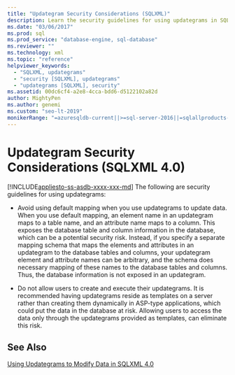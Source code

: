 ```yaml
---
title: "Updategram Security Considerations (SQLXML)"
description: Learn the security guidelines for using updategrams in SQLXML 4.0.
ms.date: "03/06/2017"
ms.prod: sql
ms.prod_service: "database-engine, sql-database"
ms.reviewer: ""
ms.technology: xml
ms.topic: "reference"
helpviewer_keywords: 
  - "SQLXML, updategrams"
  - "security [SQLXML], updategrams"
  - "updategrams [SQLXML], security"
ms.assetid: 00dc6cf4-a2e8-4cca-bdd6-d5122102a82d
author: MightyPen
ms.author: genemi
ms.custom: "seo-lt-2019"
monikerRange: "=azuresqldb-current||>=sql-server-2016||=sqlallproducts-allversions||>=sql-server-linux-2017||=azuresqldb-mi-current"
---
```

# Updategram Security Considerations (SQLXML 4.0)
[!INCLUDE[appliesto-ss-asdb-xxxx-xxx-md](../../../includes/appliesto-ss-asdb-xxxx-xxx-md.md)]
  The following are security guidelines for using updategrams:  
  
-   Avoid using default mapping when you use updategrams to update data. When you use default mapping, an element name in an updategram maps to a table name, and an attribute name maps to a column. This exposes the database table and column information in the database, which can be a potential security risk. Instead, if you specify a separate mapping schema that maps the elements and attributes in an updategram to the database tables and columns, your updategram element and attribute names can be arbitrary, and the schema does necessary mapping of these names to the database tables and columns. Thus, the database information is not exposed in an updategram.  
  
-   Do not allow users to create and execute their updategrams. It is recommended having updategrams reside as templates on a server rather than creating them dynamically in ASP-type applications, which could put the data in the database at risk. Allowing users to access the data only through the updategrams provided as templates, can eliminate this risk.  
  
## See Also  
 [Using Updategrams to Modify Data in SQLXML 4.0](../../../relational-databases/sqlxml-annotated-xsd-schemas-xpath-queries/updategrams/using-updategrams-to-modify-data-in-sqlxml-4-0.md)  
  
  
